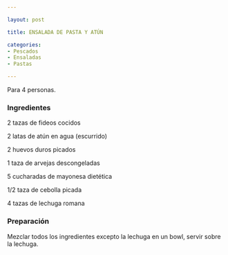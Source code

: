 ```yaml
---

layout: post

title: ENSALADA DE PASTA Y ATÚN

categories:
- Pescados
- Ensaladas
- Pastas

---
```


Para 4 personas.

<h3>Ingredientes</h3>

2 tazas de fideos cocidos

2 latas de atún en agua (escurrido)

2 huevos duros picados

1 taza de arvejas descongeladas

5 cucharadas de mayonesa dietética

1/2 taza de cebolla picada

4 tazas de lechuga romana

<h3>Preparación</h3>

Mezclar todos los ingredientes excepto la lechuga en un bowl, servir sobre la lechuga.
